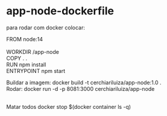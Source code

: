 ﻿# app-node-dockerfile
 
 para rodar com docker colocar: <br/>
 
FROM node:14 <br/> <br/> 
WORKDIR /app-node <br/>
COPY . . <br/> 
RUN npm install <br/>
ENTRYPOINT npm start <br/>

Buildar a imagem: docker build -t cerchiariluiza/app-node:1.0 . <br/>
Rodar: docker run -d -p 8081:3000 cerchiariluiza/app-node

<br/> Matar todos docker stop $(docker container ls -q)
